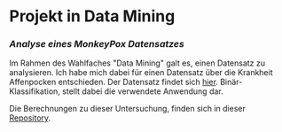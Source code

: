 # Projekt in Data Mining
### *Analyse eines MonkeyPox Datensatzes* 

Im Rahmen des Wahlfaches "Data Mining" galt es, einen Datensatz zu analysieren. Ich habe
mich dabei für einen Datensatz über die Krankheit Affenpocken entschieden. Der Datensatz findet sich 
[hier](https://www.kaggle.com/datasets/muhammad4hmed/monkeypox-patients-dataset).
Binär-Klassifikation, stellt dabei die verwendete Anwendung dar. 

Die Berechnungen zu dieser Untersuchung, finden sich in dieser [Repository](https://github.com/linusschlepp/Data-Mining-Project). 
